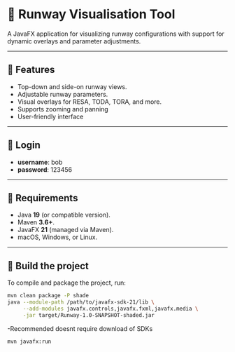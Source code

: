 # 🛫 Runway Visualisation Tool

A JavaFX application for visualizing runway configurations with support for dynamic overlays and parameter adjustments.

---

## 🚀 Features
- Top-down and side-on runway views.
- Adjustable runway parameters.
- Visual overlays for RESA, TODA, TORA, and more.
- Supports zooming and panning
- User-friendly interface

---

## 🔑 Login

- **username**: bob  
- **password**: 123456  

---

## 🧰 Requirements
- Java **19** (or compatible version).
- Maven **3.6+**.
- JavaFX **21** (managed via Maven).
- macOS, Windows, or Linux.

---

## 🔨 Build the project
To compile and package the project, run:
```bash
mvn clean package -P shade
java --module-path /path/to/javafx-sdk-21/lib \
     --add-modules javafx.controls,javafx.fxml,javafx.media \
     -jar target/Runway-1.0-SNAPSHOT-shaded.jar
```
-Recommended doesnt require download of SDKs
```bash
mvn javafx:run
